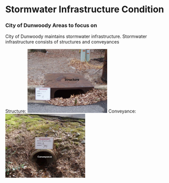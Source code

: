 # Stormwater Infrastructure Condition
### City of Dunwoody Areas to focus on

City of Dunwoody maintains stormwater infrastructure. Stormwater infrastructure consists of structures and conveyances

Structure:
<img src="https://github.com/akell47/GIS/blob/master/images/structure.JPG" width="250" height="200"/>
Conveyance:
<img src="https://github.com/akell47/GIS/blob/master/images/conveyance.JPG" width="250" height="200"/>
